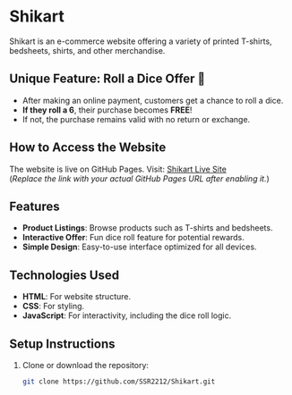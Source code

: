 # Shikart

Shikart is an e-commerce website offering a variety of printed T-shirts, bedsheets, shirts, and other merchandise.  

## Unique Feature: Roll a Dice Offer 🎲
- After making an online payment, customers get a chance to roll a dice.  
- **If they roll a 6**, their purchase becomes **FREE**!  
- If not, the purchase remains valid with no return or exchange.  

## How to Access the Website
The website is live on GitHub Pages. Visit: [Shikart Live Site](https://SSR2212.github.io/Shikart)  
(*Replace the link with your actual GitHub Pages URL after enabling it.*)

## Features
- **Product Listings**: Browse products such as T-shirts and bedsheets.
- **Interactive Offer**: Fun dice roll feature for potential rewards.
- **Simple Design**: Easy-to-use interface optimized for all devices.

## Technologies Used
- **HTML**: For website structure.
- **CSS**: For styling.
- **JavaScript**: For interactivity, including the dice roll logic.

## Setup Instructions
1. Clone or download the repository:
   ```bash
   git clone https://github.com/SSR2212/Shikart.git
